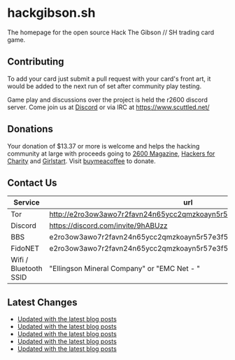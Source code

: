 # hackgibson.sh
The homepage for the open source Hack The Gibson // SH trading card game.


## Contributing

To add your card just submit a pull request with your card's front art, it would be added to the next run of set after community play testing.

Game play and discussions over the project is held the r2600 discord server. Come join us at [Discord](https://discord.com/invite/9hABUzz) or via IRC at https://www.scuttled.net/


## Donations

Your donation of $13.37 or more is welcome and helps the hacking community at large with proceeds going to [2600 Magazine](https://2600.com/), [Hackers for Charity](https://hackersforcharity.org) and [Girlstart](https://girlstart.org).  Visit [buymeacoffee](https://www.buymeacoffee.com/hackgibson.sh) to donate.


## Contact Us

Service | url
-|-
Tor | http://e2ro3ow3awo7r2favn24n65ycc2qmzkoayn5r57e3f56nvjwdcgg32ad.onion
Discord | https://discord.com/invite/9hABUzz
BBS | e2ro3ow3awo7r2favn24n65ycc2qmzkoayn5r57e3f56nvjwdcgg32ad.onion:23
FidoNET | e2ro3ow3awo7r2favn24n65ycc2qmzkoayn5r57e3f56nvjwdcgg32ad.onion:24554
Wifi / Bluetooth SSID | "Ellingson Mineral Company" or "EMC Net - <fidonet address>"

## Latest Changes
<!-- BLOG-POST-LIST:START -->
- [Updated with the latest blog posts](https://github.com/DFW2600/hackgibson.sh/commit/3d13b68c3478e23e6e8b12ac21d99370a697026a)
- [Updated with the latest blog posts](https://github.com/DFW2600/hackgibson.sh/commit/667475a4dafcd7aca063c7f59148a1d10b7e13be)
- [Updated with the latest blog posts](https://github.com/DFW2600/hackgibson.sh/commit/b07ef468835f4496d3c229742ea70f3dcf5762f5)
- [Updated with the latest blog posts](https://github.com/DFW2600/hackgibson.sh/commit/2fd4447daf380c5d09d2c274ef17240a3359a2d9)
- [Updated with the latest blog posts](https://github.com/DFW2600/hackgibson.sh/commit/208ebe4795766b69e50292e777be9302f293cf89)
<!-- BLOG-POST-LIST:END -->
